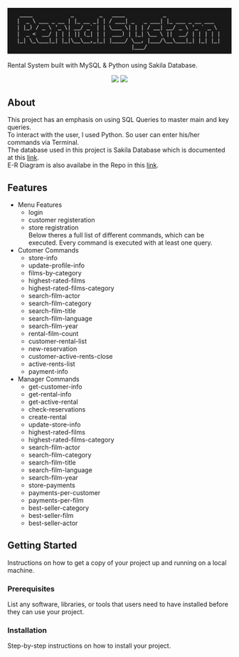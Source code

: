 <p>
  <img src="https://github.com/amirh-far/Rental-System/blob/main/readme-images/rental-sys.png"/>
</p>

Rental System built with MySQL & Python using Sakila Database.

<p align="center">
  <img src="https://img.shields.io/badge/MySQL-005C84?style=for-the-badge&logo=mysql&logoColor=white"/>
  <img src="https://img.shields.io/badge/Python-FFD43B?style=for-the-badge&logo=python&logoColor=blue"/>
</p>

## About

This project has an emphasis on using SQL Queries to master main and key queries.<br>
To interact with the user, I used Python. So user can enter his/her commands via Terminal.<br>
The database used in this project is Sakila Database which is documented at this [link](https://dev.mysql.com/doc/sakila/en/).<br>
E-R Diagram is also availabe in the Repo in this [link](https://github.com/amirh-far/Rental-System/blob/main/E-R%20Diagram.jpg).

## Features
- Menu Features
    - login
    - customer registeration
    - store registration<br>
Below theres a full list of different commands, which can be executed. Every command is executed with at least one query.<br> 
- Cutomer Commands
    - store-info
    - update-profile-info
    - films-by-category
    - highest-rated-films
    - highest-rated-films-category
    - search-film-actor
    - search-film-category
    - search-film-title
    - search-film-language
    -  search-film-year
    -  rental-film-count
    -  customer-rental-list
    -  new-reservation
    -  customer-active-rents-close
    -  active-rents-list
    -  payment-info
- Manager Commands
    - get-customer-info
    - get-rental-info
    - get-active-rental
    - check-reservations
    - create-rental
    - update-store-info
    - highest-rated-films
    - highest-rated-films-category
    - search-film-actor
    - search-film-category
    - search-film-title
    - search-film-language
    - search-film-year
    - store-payments
    - payments-per-customer
    - payments-per-film
    - best-seller-category
    - best-seller-film
    - best-seller-actor

## Getting Started

Instructions on how to get a copy of your project up and running on a local machine.

### Prerequisites

List any software, libraries, or tools that users need to have installed before they can use your project.


### Installation

Step-by-step instructions on how to install your project.


